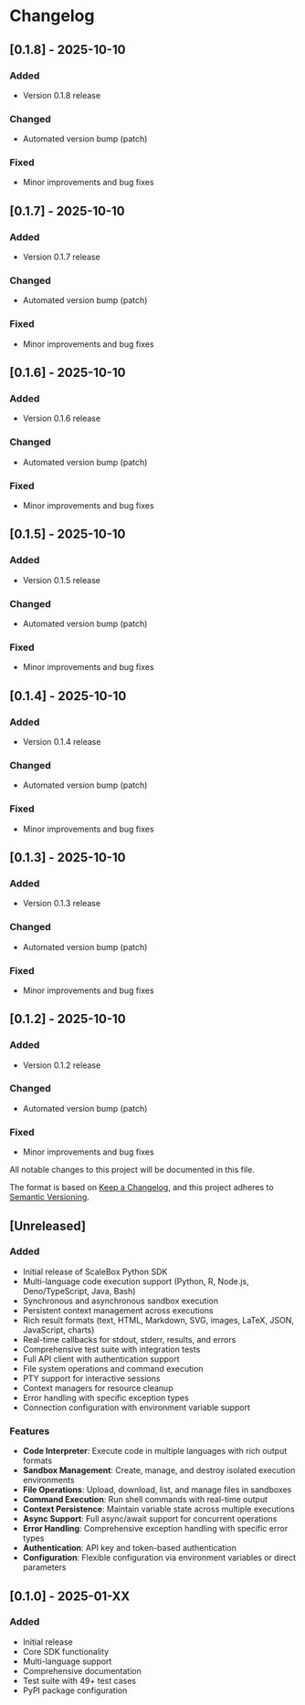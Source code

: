 # Changelog
## [0.1.8] - 2025-10-10

### Added
- Version 0.1.8 release

### Changed
- Automated version bump (patch)

### Fixed
- Minor improvements and bug fixes


## [0.1.7] - 2025-10-10

### Added
- Version 0.1.7 release

### Changed
- Automated version bump (patch)

### Fixed
- Minor improvements and bug fixes


## [0.1.6] - 2025-10-10

### Added
- Version 0.1.6 release

### Changed
- Automated version bump (patch)

### Fixed
- Minor improvements and bug fixes


## [0.1.5] - 2025-10-10

### Added
- Version 0.1.5 release

### Changed
- Automated version bump (patch)

### Fixed
- Minor improvements and bug fixes


## [0.1.4] - 2025-10-10

### Added
- Version 0.1.4 release

### Changed
- Automated version bump (patch)

### Fixed
- Minor improvements and bug fixes


## [0.1.3] - 2025-10-10

### Added
- Version 0.1.3 release

### Changed
- Automated version bump (patch)

### Fixed
- Minor improvements and bug fixes


## [0.1.2] - 2025-10-10

### Added
- Version 0.1.2 release

### Changed
- Automated version bump (patch)

### Fixed
- Minor improvements and bug fixes



All notable changes to this project will be documented in this file.

The format is based on [Keep a Changelog](https://keepachangelog.com/en/1.0.0/),
and this project adheres to [Semantic Versioning](https://semver.org/spec/v2.0.0.html).

## [Unreleased]

### Added
- Initial release of ScaleBox Python SDK
- Multi-language code execution support (Python, R, Node.js, Deno/TypeScript, Java, Bash)
- Synchronous and asynchronous sandbox execution
- Persistent context management across executions
- Rich result formats (text, HTML, Markdown, SVG, images, LaTeX, JSON, JavaScript, charts)
- Real-time callbacks for stdout, stderr, results, and errors
- Comprehensive test suite with integration tests
- Full API client with authentication support
- File system operations and command execution
- PTY support for interactive sessions
- Context managers for resource cleanup
- Error handling with specific exception types
- Connection configuration with environment variable support

### Features
- **Code Interpreter**: Execute code in multiple languages with rich output formats
- **Sandbox Management**: Create, manage, and destroy isolated execution environments
- **File Operations**: Upload, download, list, and manage files in sandboxes
- **Command Execution**: Run shell commands with real-time output
- **Context Persistence**: Maintain variable state across multiple executions
- **Async Support**: Full async/await support for concurrent operations
- **Error Handling**: Comprehensive exception handling with specific error types
- **Authentication**: API key and token-based authentication
- **Configuration**: Flexible configuration via environment variables or direct parameters

## [0.1.0] - 2025-01-XX

### Added
- Initial release
- Core SDK functionality
- Multi-language support
- Comprehensive documentation
- Test suite with 49+ test cases
- PyPI package configuration

